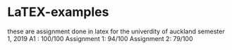 # LaTEX-examples

these are assignment done in latex for the univerdity of auckland semester 1, 2019
A1 : 100/100
Assignment 1: 94/100
Assignment 2: 79/100

